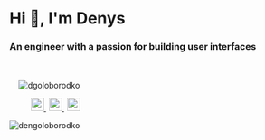 <h1>Hi 👋, I'm Denys</h1>

<h3>An engineer with a passion for building user interfaces</h3>

<img src="https://github-readme-stats.vercel.app/api/top-langs/?username=dengoloborodko&theme=radical" 
     alt=""
     style="margin: 0 40px 20px 0; vertical-align: top"/>

<div style="display: inline-block; text-align: right">
    <img src="https://github-readme-stats.vercel.app/api?username=dengoloborodko&show_icons=true&theme=radical&include_all_commits=true" 
	 alt="dgoloborodko"/>
    <p>
        <a href="mailto:den.od.1911@gmail.com" target="blank">
	    <img src="https://cdn.jsdelivr.net/npm/simple-icons@3.0.1/icons/gmail.svg" 
		 alt="mailto:den.od.1911@gmail.com" 
		 height="23" 
		 width="23"/>
	</a>
	<a href="https://www.linkedin.com/in/denys-goloborodko-b24005175" target="blank" style="margin: 0 5px">
	    <img src="https://cdn.jsdelivr.net/npm/simple-icons@3.0.1/icons/linkedin.svg" 
		 alt="" 
		 height="23" 
		 width="23"/>
	</a>
	<a href="https://www.codewars.com/users/Denys1911" target="blank">
	    <img src="https://cdn.jsdelivr.net/npm/simple-icons@3.0.1/icons/codewars.svg" 
		 alt="" 
		 height="23" 
		 width="23"/>
	</a>
    </p>
    <img src="https://komarev.com/ghpvc/?username=dengoloborodko" alt="dengoloborodko" />
</div>
